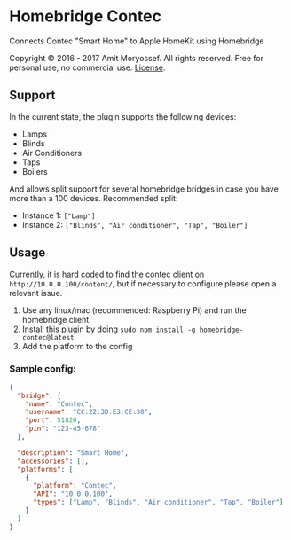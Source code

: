 # Homebridge Contec
Connects Contec "Smart Home" to Apple HomeKit using Homebridge

Copyright © 2016 - 2017 Amit Moryossef. All rights reserved.
Free for personal use, no commercial use. [License](LICENSE.md).

## Support
In the current state, the plugin supports the following devices:
- Lamps
- Blinds
- Air Conditioners
- Taps
- Boilers

And allows split support for several homebridge bridges in case you have more than a 100 devices.
Recommended split:
- Instance 1: `["Lamp"]`
- Instance 2: `["Blinds", "Air conditioner", "Tap", "Boiler"]`

## Usage
Currently, it is hard coded to find the contec client on `http://10.0.0.100/content/`, but if necessary to configure please open a relevant issue.

1. Use any linux/mac (recommended: Raspberry Pi) and run the homebridge client.
2. Install this plugin by doing `sudo npm install -g homebridge-contec@latest`
3. Add the platform to the config

### Sample config:
```json
{
  "bridge": {
    "name": "Contec",
    "username": "CC:22:3D:E3:CE:30",
    "port": 51820,
    "pin": "123-45-678"
  },

  "description": "Smart Home",
  "accessories": [],
  "platforms": [
    {
      "platform": "Contec",
      "API": "10.0.0.100",
      "types": ["Lamp", "Blinds", "Air conditioner", "Tap", "Boiler"]
    }
  ]
}
```